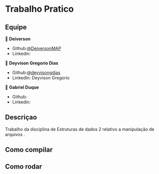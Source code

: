 # Trabalho Pratico 

## Equipe

👤 **Deiverson**

* Github:[@DeiversonMAP](https://github.com/DeiversonMAP) 
* Linkedin: 


👤 **Deyvison Gregorio Dias**

* Github:[@deyvisongdias](https://github.com/deyvisongdias)
* LinkedIn: Deyvison Gregorio

👤 **Gabriel Duque**

* Github:
* Linkedin: 


## Descriçao
Trabalho da disciplina de Estruturas de dados 2 relativo a manipulação de arquivos .

## Como compilar

## Como rodar
